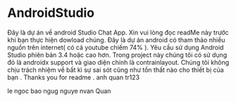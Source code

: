 # AndroidStudio
Đây là dự án về android Studio Chat App.
Xin vui lòng đọc readMe này trước khi bạn thực hiện dowload chúng.
Đây là dự án android có tham thảo nhiều nguồn trên internet( có cả youtube chiếm 74% ).
Yêu cầu sử dụng Android Studio phiên bản 3.4 hoặc cao hơn. Trong project này chúng tôi có sử dụng đó là androidx support và giao diện chính là contrainlayout.
Chúng tôi không chịu trách nhiệm về bất kì sự sai sót cũng như tồn thất nào cho thiết bị của bạn . Thanks you for readme . 
anh quan tr123

le ngoc bao
ngug
nguye nvan Quan